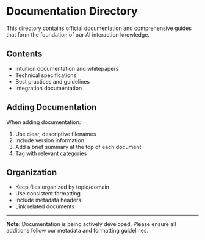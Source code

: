 # Documentation Directory

This directory contains official documentation and comprehensive guides that form the foundation of our AI interaction knowledge.

## Contents

- Intuition documentation and whitepapers
- Technical specifications
- Best practices and guidelines
- Integration documentation

## Adding Documentation

When adding documentation:

1. Use clear, descriptive filenames
2. Include version information
3. Add a brief summary at the top of each document
4. Tag with relevant categories

## Organization

- Keep files organized by topic/domain
- Use consistent formatting
- Include metadata headers
- Link related documents

---

**Note**: Documentation is being actively developed. Please ensure all additions follow our metadata and formatting guidelines.
